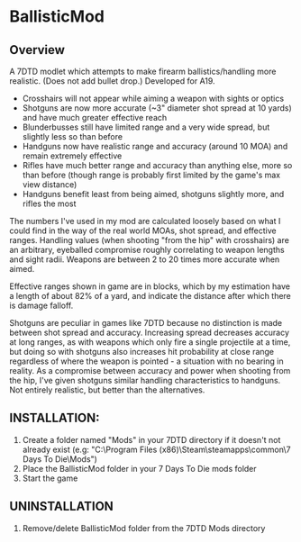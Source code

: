# BallisticMod
## Overview
A 7DTD modlet which attempts to make firearm ballistics/handling more realistic. (Does not add bullet drop.) Developed for A19.

* Crosshairs will not appear while aiming a weapon with sights or optics
* Shotguns are now more accurate (~3" diameter shot spread at 10 yards) and have much greater effective reach
* Blunderbusses still have limited range and a very wide spread, but slightly less so than before
* Handguns now have realistic range and accuracy (around 10 MOA) and remain extremely effective
* Rifles have much better range and accuracy than anything else, more so than before (though range is probably first limited by the game's max view distance)
* Handguns benefit least from being aimed, shotguns slightly more, and rifles the most

The numbers I've used in my mod are calculated loosely based on what I could find in the way of the real world MOAs, shot spread, and effective ranges. Handling values (when shooting "from the hip" with crosshairs) are an arbitrary, eyeballed compromise roughly correlating to weapon lengths and sight radii. Weapons are between 2 to 20 times more accurate when aimed.

Effective ranges shown in game are in blocks, which by my estimation have a length of about 82% of a yard, and indicate the distance after which there is damage falloff.

Shotguns are peculiar in games like 7DTD because no distinction is made between shot spread and accuracy. Increasing spread decreases accuracy at long ranges, as with weapons which only fire a single projectile at a time, but doing so with shotguns also increases hit probability at close range regardless of where the weapon is pointed - a situation with no bearing in reality. As a compromise between accuracy and power when shooting from the hip, I've given shotguns similar handling characteristics to handguns. Not entirely realistic, but better than the alternatives.

## INSTALLATION:
1. Create a folder named "Mods" in your 7DTD directory if it doesn't not already exist (e.g: "C:\Program Files (x86)\Steam\steamapps\common\7 Days To Die\Mods\")
1. Place the BallisticMod folder in your 7 Days To Die mods folder
2. Start the game

## UNINSTALLATION
1. Remove/delete BallisticMod folder from the 7DTD Mods directory

